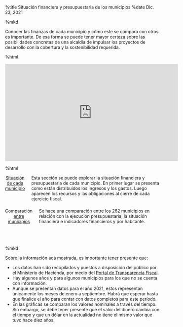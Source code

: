 %title Situación financiera y presupuestaria de los municipios
%date Dic. 23, 2021

%mkd

Conocer las finanzas de cada municipio y cómo este se compara con otros es importante. De esa forma se puede tener mayor certeza sobre las posibilidades concretas de una alcaldía de impulsar
los proyectos de desarrollo con la cobertura y la sostenibilidad requerida.

%html

<div class="row">
<iframe width="560" height="315" src="https://www.youtube.com/embed/6jUhxxhAryY" title="YouTube video player" frameborder="0" allow="accelerometer; autoplay; clipboard-write; encrypted-media; gyroscope; picture-in-picture" allowfullscreen></iframe>
</div>

%html

<div class="row">
    <div class="twelve columns card">
        <header><a href="municipios.html">Situación de cada municipio</a></header>
        <div class="content">
            Esta sección se puede explorar la situación financiera y presupuestaria de cada
            municipio. En primer lugar se presenta como están distribuidos los ingresos y los gastos. Luego aparecen los recursos y las obligaciones al cierre de cada ejercicio fiscal.            
        </div>
    </div>
    <div class="twelve columns card">
        <header><a href="comparativo.html">Comparación entre municipios</a></header>
        <div class="content">
            Se hace una comparación entre los 262 municipios en relación con la ejecución presupuestaria, la situación financiera e indicadores financieros y por habitante.
        </div>
    </div>
</div>

%mkd

Sobre la información acá mostrada, es importante tener presente que:

- Los datos han sido recopilados y puestos a disposición del público por el
Ministerio de Hacienda, por medio del [Portal de Transparencia Fiscal](https://www.transparenciafiscal.gob.sv).
- Hay algunos años y para algunos municipios para los que no se cuenta con
información.
- Aunque se presentan datos para el año 2021, estos representan únicamente los
meses de enero a septiembre. Habrá que esperar hasta que finalice el año para
contar con datos completos para este período.
- En las gráficas se comparan los valores nominales a través del tiempo. Sin embargo, se debe tener presente que el valor del dinero cambia con el tiempo y que un dólar en la actualidad no tiene el mismo valor que tuvo hace diez años.
